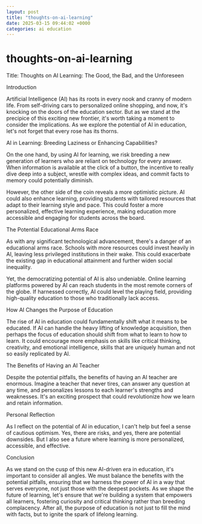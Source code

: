 ```yaml
---
layout: post
title: "thoughts-on-ai-learning"
date: 2025-03-15 09:44:02 +0000
categories: ai education
---
```

# thoughts-on-ai-learning
Title: Thoughts on AI Learning: The Good, the Bad, and the Unforeseen

Introduction

Artificial Intelligence (AI) has its roots in every nook and cranny of modern life. From self-driving cars to personalized online shopping, and now, it's knocking on the doors of the education sector. But as we stand at the precipice of this exciting new frontier, it's worth taking a moment to consider the implications. As we explore the potential of AI in education, let's not forget that every rose has its thorns. 

AI in Learning: Breeding Laziness or Enhancing Capabilities?

On the one hand, by using AI for learning, we risk breeding a new generation of learners who are reliant on technology for every answer. When information is available at the click of a button, the incentive to really dive deep into a subject, wrestle with complex ideas, and commit facts to memory could potentially diminish. 

However, the other side of the coin reveals a more optimistic picture. AI could also enhance learning, providing students with tailored resources that adapt to their learning style and pace. This could foster a more personalized, effective learning experience, making education more accessible and engaging for students across the board.

The Potential Educational Arms Race

As with any significant technological advancement, there's a danger of an educational arms race. Schools with more resources could invest heavily in AI, leaving less privileged institutions in their wake. This could exacerbate the existing gap in educational attainment and further widen social inequality.

Yet, the democratizing potential of AI is also undeniable. Online learning platforms powered by AI can reach students in the most remote corners of the globe. If harnessed correctly, AI could level the playing field, providing high-quality education to those who traditionally lack access. 

How AI Changes the Purpose of Education

The rise of AI in education could fundamentally shift what it means to be educated. If AI can handle the heavy lifting of knowledge acquisition, then perhaps the focus of education should shift from what to learn to how to learn. It could encourage more emphasis on skills like critical thinking, creativity, and emotional intelligence, skills that are uniquely human and not so easily replicated by AI.

The Benefits of Having an AI Teacher

Despite the potential pitfalls, the benefits of having an AI teacher are enormous. Imagine a teacher that never tires, can answer any question at any time, and personalizes lessons to each learner's strengths and weaknesses. It's an exciting prospect that could revolutionize how we learn and retain information.

Personal Reflection

As I reflect on the potential of AI in education, I can't help but feel a sense of cautious optimism. Yes, there are risks, and yes, there are potential downsides. But I also see a future where learning is more personalized, accessible, and effective. 

Conclusion

As we stand on the cusp of this new AI-driven era in education, it's important to consider all angles. We must balance the benefits with the potential pitfalls, ensuring that we harness the power of AI in a way that serves everyone, not just those with the deepest pockets. As we shape the future of learning, let's ensure that we're building a system that empowers all learners, fostering curiosity and critical thinking rather than breeding complacency. After all, the purpose of education is not just to fill the mind with facts, but to ignite the spark of lifelong learning.
